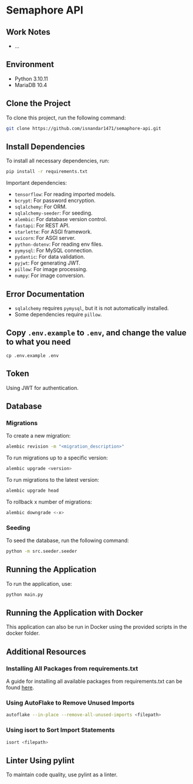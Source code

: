 # Semaphore API

## Work Notes
- ...

## Environment
- Python 3.10.11
- MariaDB 10.4

## Clone the Project
To clone this project, run the following command:
```sh
git clone https://github.com/isnandar1471/semaphore-api.git
```

## Install Dependencies
To install all necessary dependencies, run:
```sh
pip install -r requirements.txt
```

Important dependencies:
- `tensorflow`: For reading imported models.
- `bcrypt`: For password encryption.
- `sqlalchemy`: For ORM.
- `sqlalchemy-seeder`: For seeding.
- `alembic`: For database version control.
- `fastapi`: For REST API.
- `starlette`: For ASGI framework.
- `uvicorn`: For ASGI server.
- `python-dotenv`: For reading env files.
- `pymysql`: For MySQL connection.
- `pydantic`: For data validation.
- `pyjwt`: For generating JWT.
- `pillow`: For image processing.
- `numpy`: For image conversion.

## Error Documentation
- `sqlalchemy` requires `pymysql`, but it is not automatically installed.
- Some dependencies require `pillow`.

## Copy `.env.example` to `.env`, and change the value to what you need
```shell
cp .env.example .env
```

## Token
Using JWT for authentication.

## Database

### Migrations
To create a new migration:
```sh
alembic revision -m "<migration_description>"
```

To run migrations up to a specific version:
```sh
alembic upgrade <version>
```

To run migrations to the latest version:
```sh
alembic upgrade head
```

To rollback x number of migrations:
```sh
alembic downgrade <-x>
```

### Seeding
To seed the database, run the following command:
```sh
python -m src.seeder.seeder
```

## Running the Application
To run the application, use:
```sh
python main.py
```

## Running the Application with Docker
This application can also be run in Docker using the provided scripts in the docker folder.

## Additional Resources

### Installing All Packages from requirements.txt
A guide for installing all available packages from requirements.txt can be found [here](https://stackoverflow.com/questions/35802939/install-only-available-packages-using-conda-install-yes-file-requirements-t).

### Using AutoFlake to Remove Unused Imports
```sh
autoflake --in-place --remove-all-unused-imports <filepath>
```

### Using isort to Sort Import Statements
```sh
isort <filepath>
```

## Linter Using pylint
To maintain code quality, use pylint as a linter.